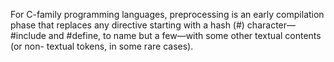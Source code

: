 For C-family programming languages, preprocessing is an early compilation phase that replaces any directive starting with a hash (#) character—#include and #define, to name but a few—with some other textual contents (or non- textual tokens, in some rare cases).